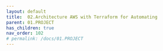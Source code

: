 ```yaml
---
layout: default
title:  02.Architecture AWS with Terraform for Automating
parent: 01.PROJECT
has_children: true
nav_order: 102
# permalink: /docs/01.PROJECT
---
```



